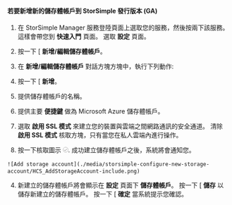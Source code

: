 <!--author=SharS last changed: 9/17/15-->

#### 若要新增新的儲存體帳戶到 StorSimple 發行版本 (GA)

1. 在 StorSimple Manager 服務登陸頁面上選取您的服務，然後按兩下該服務。 這樣會帶您到 **快速入門** 頁面。 選取 **設定** 頁面。

2. 按一下 [ **新增/編輯儲存體帳戶**。

3. 在 **新增/編輯儲存體帳戶** 對話方塊方塊中，執行下列動作:

  1. 按一下 [ **新增**。
  2. 提供儲存體帳戶的名稱。
  3. 提供主要 **便捷鍵** 做為 Microsoft Azure 儲存體帳戶。
  4. 選取 **啟用 SSL 模式** 來建立您的裝置與雲端之間網路通訊的安全通道。 清除 **啟用 SSL 模式** 核取方塊，只有當您在私人雲端內進行操作。
  5. 按一下核取圖示 ![核取圖示](./media/storsimple-configure-new-storage-account/HCS_CheckIcon-include.png). 成功建立儲存體帳戶之後，系統將會通知您。

    ![Add storage account](./media/storsimple-configure-new-storage-account/HCS_AddStorageAccount-include.png)

4. 新建立的儲存體帳戶將會顯示在 **設定** 頁面下 **儲存體帳戶**。 按一下 [ **儲存** 以儲存新建立的儲存體帳戶。 按一下 [ **確定** 當系統提示您確認。

